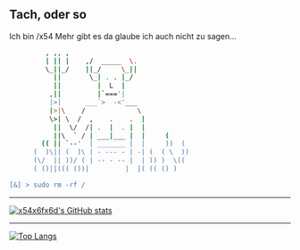 ## Tach, oder so
Ich bin /x54
Mehr gibt es da glaube ich auch nicht zu sagen...

```bash
         , ,, ,                              
         | || |    ,/  _____  \.             
         \_||_/    ||_/     \_||             
           ||       \_| . . |_/              
           ||         |  L  |                
          ,||         |`==='|                
          |>|      ___`>  -<'___             
          |>|\    /             \            
          \>| \  /  ,    .    .  |           
           ||  \/  /| .  |  . |  |           
           ||\  ` / | ___|___ |  |     (     
        (( || `--'  | _______ |  |     ))  ( 
      (  )\|| (  )\ | - --- - | -| (  ( \  ))
      (\/  || ))/ ( | -- - -- |  | )) )  \(( 
      ( ()||((( ())|         |  |( (( () )

[&] > sudo rm -rf /
```

<hr>

[![x54x6fx6d's GitHub stats](https://github-readme-stats.vercel.app/api?username=x54x6fx6d)](https://github.com/x54x6fx6d/github-readme-stats)

<hr>

[![Top Langs](https://github-readme-stats.vercel.app/api/top-langs/?username=x54x6fx6d)](https://github.com/x54x6fx6d/github-readme-stats)

